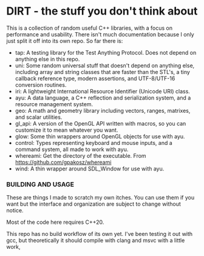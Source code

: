 DIRT - the stuff you don't think about
=========

This is a collection of random useful C++ libraries, with a focus on performance
and usability.  There isn't much documentation because I only just split it off
into its own repo.  So far there is:

 - tap: A testing library for the Test Anything Protocol.  Does not depend on
   anything else in this repo.
 - uni: Some random universal stuff that doesn't depend on anything else,
   including array and string classes that are faster than the STL's, a tiny
   callback reference type, modern assertions, and UTF-8/UTF-16 conversion
   routines.
 - iri: A lightweight International Resource Identifier (Unicode URI) class.
 - ayu: A data language, a C++ reflection and serialization system, and a
   resource management system.
 - geo: A math and geometry library including vectors, ranges, matrixes, and
   scalar utilities.
 - gl\_api: A version of the OpenGL API written with macros, so you can
   customize it to mean whatever you want.
 - glow: Some thin wrappers around OpenGL objects for use with ayu.
 - control: Types representing keyboard and mouse inputs, and a command system,
   all made to work with ayu.
 - whereami: Get the directory of the executable.
   From https://github.com/gpakosz/whereami
 - wind: A thin wrapper around SDL\_Window for use with ayu.

### BUILDING AND USAGE

These are things I made to scratch my own itches.  You can use them if you want
but the interface and organization are subject to change without notice.

Most of the code here requires C++20.

This repo has no build workflow of its own yet.  I've been testing it out with
gcc, but theoretically it should compile with clang and msvc with a little work,
